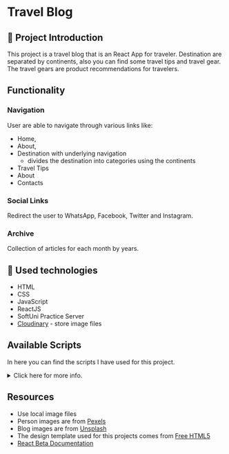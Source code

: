 # Travel Blog

## :art: Project Introduction
This project is a travel blog that is an React App for traveler. Destination are separated by continents, also you can find some travel tips and travel gear. The travel gears are product recommendations for travelers.

## Functionality
### Navigation
User are able to navigate through various links like:
* Home, 
* About, 
* Destination with underlying navigation
    * divides the destination into categories using the continents
* Travel Tips
* About
* Contacts

### Social Links
Redirect the user to WhatsApp, Facebook, Twitter and Instagram.

### Archive 
Collection of articles for each month by years.

## :hammer: Used technologies
* HTML
* CSS
* JavaScript 
* ReactJS
* SoftUni Practice Server 
* [Cloudinary](https://console.cloudinary.com/) - store image files

## Available Scripts
In here you can find the scripts I have used for this project.

<details>
<summary> 
    Click here for more info. 
 </summary>

### `npx create-react-app travel-blog`
This will create a React Project. You should change `my-app` with your project name.

### `cd travel-blog`
Redirects you to the project directory.

In the project directory, you can run:
### `npm start`
Runs the app in the development mode.\
Open [http://localhost:3000](http://localhost:3000) to view it in your browser.
The page will reload when you make changes.\
You may also see any lint errors in the console.

## server Available Script

### `cd server` 
Redirects you to the server directory.

###  `node server.js`
Runs starts the server.

</details>

## Resources
* Use local image files
* Person images are from [Pexels](https://www.pexels.com/)
* Blog images are from [Unsplash](https://unsplash.com/)
* The design template used for this projects comes from [Free HTML5](http://freehtml5.co/)
* [React Beta Documentation](https://beta.reactjs.org/)

